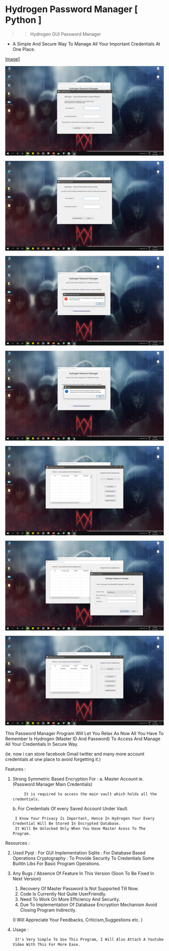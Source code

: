 # Hydrogen Password Manager [ Python ]
 >> Hydrogen GUI Password Manager

 - A Simple And Secure Way To Manage All Your Important Credentials At One Place.

[Image1](https://raw.githubusercontent.com/tanmay606/Hydrogen-Password-Manager---Python--/master/Images/2.png)

![Image2](https://raw.githubusercontent.com/tanmay606/Hydrogen-Password-Manager---Python--/master/Images/2.png)

![Image3](https://raw.githubusercontent.com/tanmay606/Hydrogen-Password-Manager---Python--/master/Images/3.png)

![Image4](https://raw.githubusercontent.com/tanmay606/Hydrogen-Password-Manager---Python--/master/Images/4.png)

![Image5](https://raw.githubusercontent.com/tanmay606/Hydrogen-Password-Manager---Python--/master/Images/5.png)

![Image6](https://raw.githubusercontent.com/tanmay606/Hydrogen-Password-Manager---Python--/master/Images/6.png)

![Image7](https://raw.githubusercontent.com/tanmay606/Hydrogen-Password-Manager---Python--/master/Images/7.png)

![Image8](https://raw.githubusercontent.com/tanmay606/Hydrogen-Password-Manager---Python--/master/Images/8.png)



This Password Manager Program Will Let You Relax As Now All You Have To Remember Is Hydrogen (Master ID And Password) To Access And Manage
 All Your Credentials In Secure Way.

 (ie. now i can store facebook Gmail twitter and many more account credentials at one place to avoid forgetting it.)

Features : 

1. Strong Symmetric Based Encryption For :
    a. Master Account ie. (Password Manager Main Credentials)

    		It is required to access the main vault which holds all the credentials.

    b. For Credentials Of every Saved Account Under Vault.

    	I Know Your Privacy Is Important, Hence In Hydrogen Your Every Credential Will Be Stored In Encrypted Database.
    	It Will Be Unlocked Only When You Have Master Acess To The Program.


Resources : 

2. Used 
	Pyqt : For GUI Implementation
	Sqlite : For Database Based Operations
	Cryptography : To Provide Security To Credentials
	Some BuiltIn Libs For Basic Program Operations.



3. Any Bugs / Absence Of Feature In This Version (Soon To Be Fixed In Next Version)
  
   1. Recovery Of Master Password Is Not Supported Till Now.
   2. Code Is Currently Not Quite UserFriendly.
   3. Need To Work On More Efficiency And Security.
   4. Due To Implementation Of Database Encryption Mechanism Avoid Closing Program Indirectly.

   (I Will Appreciate Your Feedbacks, Criticism,Suggestions etc. )


4. Usage :
	
		It's Very Simple To Use This Program, I Will Also Attach A Youtube Video With This For More Ease.

